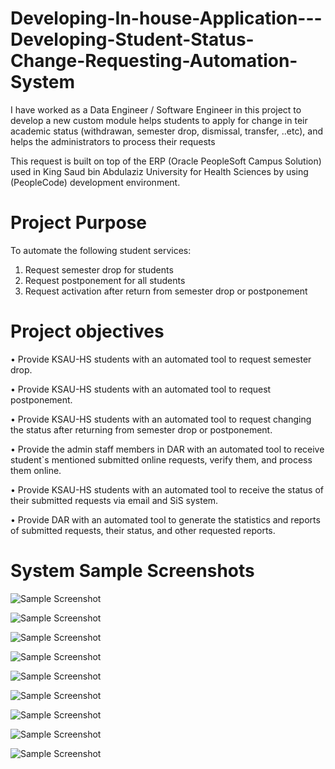 # Developing-In-house-Application---Developing-Student-Status-Change-Requesting-Automation-System

I have worked as a Data Engineer / Software Engineer in this project to develop a new custom module helps students to apply for change in teir academic status (withdrawan, semester drop, dismissal, transfer, ..etc), and helps the administrators to process their requests

This request is built on top of the ERP (Oracle PeopleSoft Campus Solution) used in King Saud bin Abdulaziz University for Health Sciences by using (PeopleCode) development environment.

# Project Purpose
To automate the following student services:
1.	Request semester drop for students
2.	Request postponement for all students
3.	Request activation after return from semester drop or postponement

# Project objectives
•	Provide KSAU-HS students with an automated tool to request semester drop.

•	Provide KSAU-HS students with an automated tool to request postponement.

•	Provide KSAU-HS students with an automated tool to request changing the status after returning from semester drop or postponement.

•	Provide the admin staff members in DAR  with an automated tool to receive student`s mentioned submitted online requests, verify them, and process them online.

•	Provide KSAU-HS students with an automated tool to receive the status of their submitted requests via email and SiS system.

•	Provide DAR with an automated tool to generate the statistics and reports of submitted requests, their status, and other requested reports.

# System Sample Screenshots

![Sample Screenshot](https://github.com/mutawakel-oss/Developing-In-house-Application---Developing-Student-Status-Change-Requesting-Automation-System/blob/main/Screenshots/1.png)


![Sample Screenshot](https://github.com/mutawakel-oss/Developing-In-house-Application---Developing-Student-Status-Change-Requesting-Automation-System/blob/main/Screenshots/2.png)


![Sample Screenshot](https://github.com/mutawakel-oss/Developing-In-house-Application---Developing-Student-Status-Change-Requesting-Automation-System/blob/main/Screenshots/3.png)


![Sample Screenshot](https://github.com/mutawakel-oss/Developing-In-house-Application---Developing-Student-Status-Change-Requesting-Automation-System/blob/main/Screenshots/4.png)


![Sample Screenshot](https://github.com/mutawakel-oss/Developing-In-house-Application---Developing-Student-Status-Change-Requesting-Automation-System/blob/main/Screenshots/5.png)


![Sample Screenshot](https://github.com/mutawakel-oss/Developing-In-house-Application---Developing-Student-Status-Change-Requesting-Automation-System/blob/main/Screenshots/6.png)


![Sample Screenshot](https://github.com/mutawakel-oss/Developing-In-house-Application---Developing-Student-Status-Change-Requesting-Automation-System/blob/main/Screenshots/7.png)


![Sample Screenshot](https://github.com/mutawakel-oss/Developing-In-house-Application---Developing-Student-Status-Change-Requesting-Automation-System/blob/main/Screenshots/8.png)


![Sample Screenshot](https://github.com/mutawakel-oss/Developing-In-house-Application---Developing-Student-Status-Change-Requesting-Automation-System/blob/main/Screenshots/9.png)

